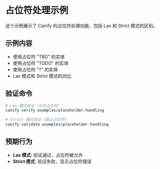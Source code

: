 # 占位符处理示例

这个示例展示了 Canify 的占位符处理功能，包括 Lax 和 Strict 模式的区别。

## 示例内容

- 使用占位符 "TBD" 的实体
- 使用占位符 "TODO" 的实体
- 使用占位符 "?" 的实体
- Lax 模式和 Strict 模式的对比

## 验证命令

```bash
# Lax 模式验证（允许占位符）
canify verify examples/placeholder-handling

# Strict 模式验证（禁止占位符）
canify validate examples/placeholder-handling
```

## 预期行为

- **Lax 模式**: 验证通过，占位符被允许
- **Strict 模式**: 验证失败，显示占位符错误